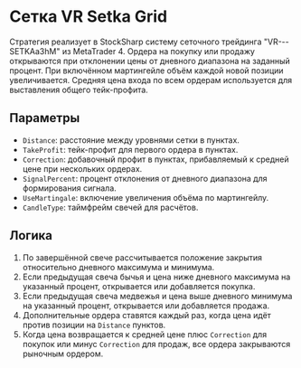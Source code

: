 # Сетка VR Setka Grid

Стратегия реализует в StockSharp систему сеточного трейдинга "VR---SETKAa3hM" из MetaTrader 4. Ордера на покупку или продажу открываются при отклонении цены от дневного диапазона на заданный процент. При включённом мартингейле объём каждой новой позиции увеличивается. Средняя цена входа по всем ордерам используется для выставления общего тейк-профита.

## Параметры
- `Distance`: расстояние между уровнями сетки в пунктах.
- `TakeProfit`: тейк-профит для первого ордера в пунктах.
- `Correction`: добавочный профит в пунктах, прибавляемый к средней цене при нескольких ордерах.
- `SignalPercent`: процент отклонения от дневного диапазона для формирования сигнала.
- `UseMartingale`: включение увеличения объёма по мартингейлу.
- `CandleType`: таймфрейм свечей для расчётов.

## Логика
1. По завершённой свече рассчитывается положение закрытия относительно дневного максимума и минимума.
2. Если предыдущая свеча бычья и цена ниже дневного максимума на указанный процент, открывается или добавляется покупка.
3. Если предыдущая свеча медвежья и цена выше дневного минимума на указанный процент, открывается или добавляется продажа.
4. Дополнительные ордера ставятся каждый раз, когда цена идёт против позиции на `Distance` пунктов.
5. Когда цена возвращается к средней цене плюс `Correction` для покупок или минус `Correction` для продаж, все ордера закрываются рыночным ордером.
